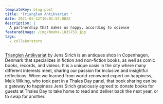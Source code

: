```yaml
---
templateKey: blog-post
title: "Trianglen Antikvariat "
date: 2021-05-12T10:01:57.082Z
description: |
  A partnership that makes us happy, according to science
featuredimage: /img/books-1835753.jpg
tags:
  - collaborators
---
```

[Trianglen Antikvariat](http://www.trianglenantikvariat.dk/) by Jens Sirich is an antiques shop in Copenhagen, Denmark that specializes in fiction and non-fiction books, as well as comic books, records, and videos. It is a unique oasis in the city where many different interests meet, sharing our passion for inclusive and insightful reflections. When we learned from world-renowned expert on happiness, Meik Wiking, who took part in a Thales Day panel, that book sharing can be a gateway to happiness Jens Sirich graciously agreed to donate books for guests at Thales Day to take home to read and deliver back the next year, or to swap for another.